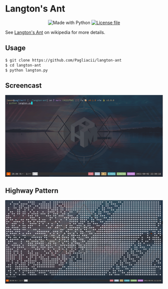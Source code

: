 # Langton's Ant

<p align="center">
    <img alt="Made with Python" src="https://img.shields.io/badge/Made%20with-Python-3776ab?style=for-the-badge&logo=python">
    <a href="./LICENSE">
        <img alt="License file" src="https://img.shields.io/github/license/Pagliacii/langton-ant?style=for-the-badge">
    </a>
</p>

See [Langton's Ant](https://en.wikipedia.org/wiki/Langton%27s_ant) on wikipedia for more details.

## Usage

```shell
$ git clone https://github.com/Pagliacii/langton-ant
$ cd langton-ant
$ python langton.py
```

## Screencast

![screencast](assets/langton-ant.gif)

## Highway Pattern

![highway](assets/highway.png)
